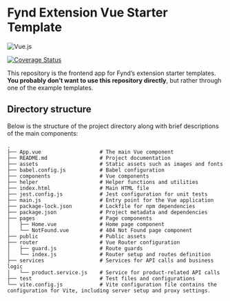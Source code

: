 # Fynd Extension Vue Starter Template
![Vue.js](https://img.shields.io/badge/vuejs-%2335495e.svg?style=for-the-badge&logo=vuedotjs&logoColor=%234FC08D)

[![Coverage Status][coveralls-badge]]([coveralls-url])

This repository is the frontend app for Fynd’s extension starter templates. **You probably don’t want to use this repository directly**, but rather through one of the example templates.


## Directory structure
Below is the structure of the project directory along with brief descriptions of the main components:

```
.
├── App.vue                   # The main Vue component
├── README.md                 # Project documentation
├── assets                    # Static assets such as images and fonts
├── babel.config.js           # Babel configuration
├── components                # Vue components
├── helper                    # Helper functions and utilities
├── index.html                # Main HTML file
├── jest.config.js            # Jest configuration for unit tests
├── main.js                   # Entry point for the Vue application
├── package-lock.json         # Lockfile for npm dependencies
├── package.json              # Project metadata and dependencies
├── pages                     # Page components
│   ├── Home.vue              # Home page component
│   └── NotFound.vue          # 404 Not Found page component
├── public                    # Public assets
├── router                    # Vue Router configuration
│   ├── guard.js              # Route guards
│   └── index.js              # Router setup and routes definition
├── services                  # Services for API calls and business logic
│   └── product.service.js    # Service for product-related API calls
├── test                      # Test files and configurations
└── vite.config.js            # Vite configuration file contains the configuration for Vite, including server setup and proxy settings.
```

[coveralls-badge]: https://coveralls.io/repos/github/gofynd/example-extension-vue/badge.svg?branch=main&&kill_cache=1
[coveralls-url]: https://coveralls.io/github/gofynd/example-extension-vue?branch=main

